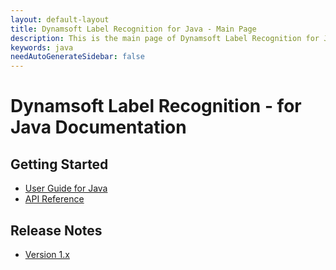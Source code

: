 ```yaml
---
layout: default-layout
title: Dynamsoft Label Recognition for Java - Main Page
description: This is the main page of Dynamsoft Label Recognition for Java Language.
keywords: java
needAutoGenerateSidebar: false
---
```


# Dynamsoft Label Recognition - for Java Documentation

## Getting Started

- [User Guide for Java](user-guide.md)
- [API Reference](api-reference/index.md)

## Release Notes

- [Version 1.x](release-notes/java-1.md)
